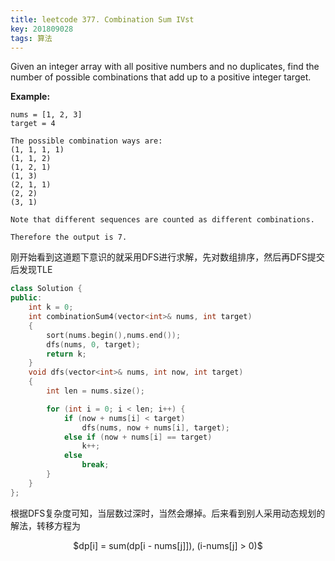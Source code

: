 ```yaml
---
title: leetcode 377. Combination Sum IVst
key: 201809028
tags: 算法
---
```


Given an integer array with all positive numbers and no duplicates, find the number of possible combinations that add up to a positive integer target.

**Example:**

```
nums = [1, 2, 3]
target = 4

The possible combination ways are:
(1, 1, 1, 1)
(1, 1, 2)
(1, 2, 1)
(1, 3)
(2, 1, 1)
(2, 2)
(3, 1)

Note that different sequences are counted as different combinations.

Therefore the output is 7.
```

刚开始看到这道题下意识的就采用DFS进行求解，先对数组排序，然后再DFS提交后发现TLE

```c++
class Solution {
public:
    int k = 0;
    int combinationSum4(vector<int>& nums, int target)
    {
        sort(nums.begin(),nums.end());
        dfs(nums, 0, target);
        return k;
    }
    void dfs(vector<int>& nums, int now, int target)
    {
        int len = nums.size();

        for (int i = 0; i < len; i++) {
            if (now + nums[i] < target)
                dfs(nums, now + nums[i], target);
            else if (now + nums[i] == target)
                k++;
            else
                break;
        }
    }
};

```

根据DFS复杂度可知，当层数过深时，当然会爆掉。后来看到别人采用动态规划的解法，转移方程为

<center>$dp[i] = sum(dp[i - nums[j]]),  (i-nums[j] > 0)$</center>




